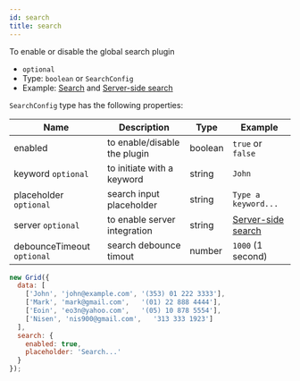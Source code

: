 ```yaml
---
id: search
title: search 
---
```


To enable or disable the global search plugin

 - `optional`
 - Type: `boolean` or `SearchConfig`
 - Example: [Search](./examples/search.md) and [Server-side search](./examples/server-side-search.md)

`SearchConfig` type has the following properties:

<div className="full-width">

| Name                       | Description                  |  Type   | Example             |
|----------------------------|------------------------------|---------|---------------------|
| enabled                    | to enable/disable the plugin | boolean | `true` or `false`   |
| keyword `optional`         | to initiate with a keyword   | string  | `John`              |
| placeholder `optional`     | search input placeholder     | string  | `Type a keyword...` |
| server `optional`          | to enable server integration | string  | [Server-side search](./examples/server-side-search.md) |
| debounceTimeout `optional` | search debounce timout       | number  | `1000` (1 second)   |

</div>

```js
new Grid({
  data: [
    ['John', 'john@example.com', '(353) 01 222 3333'],
    ['Mark', 'mark@gmail.com',   '(01) 22 888 4444'],
    ['Eoin', 'eo3n@yahoo.com',   '(05) 10 878 5554'],
    ['Nisen', 'nis900@gmail.com',   '313 333 1923']
  ],
  search: {
    enabled: true,
    placeholder: 'Search...'
  }
});
```
